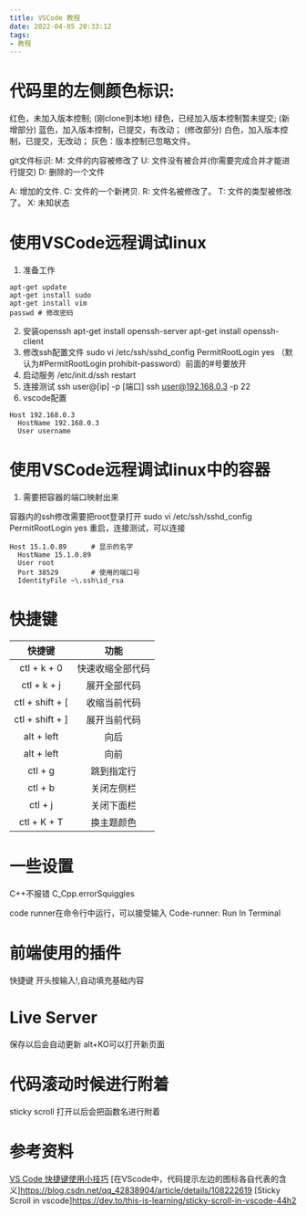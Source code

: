 ```yaml
---
title: VSCode 教程
date: 2022-04-05 20:33:12
tags:
- 教程
---
```

# 代码里的左侧颜色标识:

红色，未加入版本控制; (刚clone到本地)
绿色，已经加入版本控制暂未提交; (新增部分)
蓝色，加入版本控制，已提交，有改动； (修改部分)
白色，加入版本控制，已提交，无改动；
灰色：版本控制已忽略文件。

git文件标识:
M: 文件的内容被修改了
U: 文件没有被合并(你需要完成合并才能进行提交)
D: 删除的一个文件

A: 增加的文件.
C: 文件的一个新拷贝.
R: 文件名被修改了。
T: 文件的类型被修改了。
X: 未知状态

# 使用VSCode远程调试linux

1. 准备工作
```
apt-get update
apt-get install sudo
apt-get install vim
passwd # 修改密码
```
2. 安装openssh
apt-get install openssh-server
apt-get install openssh-client
3. 修改ssh配置文件 
sudo vi /etc/ssh/sshd_config
PermitRootLogin yes 
（默认为#PermitRootLogin prohibit-password）前面的#号要放开
4. 启动服务
/etc/init.d/ssh restart
5. 连接测试
ssh user@[ip] -p [端口]
ssh user@192.168.0.3 -p 22
6. vscode配置
```
Host 192.168.0.3
  HostName 192.168.0.3
  User username
```


# 使用VSCode远程调试linux中的容器

1. 需要把容器的端口映射出来

容器内的ssh修改需要把root登录打开
sudo vi /etc/ssh/sshd_config
PermitRootLogin yes 
重启，连接测试，可以连接

```
Host 15.1.0.89      # 显示的名字
  HostName 15.1.0.89
  User root
  Port 38529        # 使用的端口号
  IdentityFile ~\.ssh\id_rsa
```

# 快捷键

| 快捷键 | 功能 | 
| :----: | :----: | 
| ctl + k + 0 | 快速收缩全部代码 | 
| ctl + k + j | 展开全部代码 | 
| ctl + shift + [ | 收缩当前代码 | 
| ctl + shift + ] | 展开当前代码 | 
| alt + left | 向后 | 
| alt + left | 向前 | 
| ctl + g | 跳到指定行 | 
| ctl + b | 关闭左侧栏 | 
| ctl + j | 关闭下面栏 | 
| ctl + K + T | 换主题颜色 | 

# 一些设置
C++不报错
C_Cpp.errorSquiggles


code runner在命令行中运行，可以接受输入
Code-runner: Run In Terminal
# 前端使用的插件

快捷键
开头按输入!,自动填充基础内容


# Live Server
保存以后会自动更新
alt+KO可以打开新页面
# 代码滚动时候进行附着
sticky scroll
打开以后会把函数名进行附着


# 参考资料

[VS Code 快捷键使用小技巧](https://zhuanlan.zhihu.com/p/22880087)
[在VScode中，代码提示左边的图标各自代表的含义]https://blog.csdn.net/qq_42838904/article/details/108222619
[Sticky Scroll in vscode]https://dev.to/this-is-learning/sticky-scroll-in-vscode-44h2

